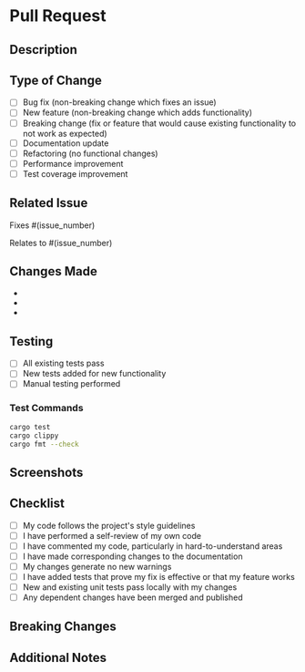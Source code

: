 # Pull Request

## Description
<!-- Provide a brief description of what this PR does -->

## Type of Change
<!-- Mark the relevant option with an "x" -->
- [ ] Bug fix (non-breaking change which fixes an issue)
- [ ] New feature (non-breaking change which adds functionality)
- [ ] Breaking change (fix or feature that would cause existing functionality to not work as expected)
- [ ] Documentation update
- [ ] Refactoring (no functional changes)
- [ ] Performance improvement
- [ ] Test coverage improvement

## Related Issue
<!-- Link to the issue this PR addresses -->
Fixes #(issue_number)
<!-- or -->
Relates to #(issue_number)

## Changes Made
<!-- List the specific changes made in this PR -->
- 
- 
- 

## Testing
<!-- Describe the tests you ran and how to reproduce them -->
- [ ] All existing tests pass
- [ ] New tests added for new functionality
- [ ] Manual testing performed

### Test Commands
```bash
cargo test
cargo clippy
cargo fmt --check
```

## Screenshots
<!-- If applicable, add screenshots to help explain your changes -->

## Checklist
<!-- Mark completed items with an "x" -->
- [ ] My code follows the project's style guidelines
- [ ] I have performed a self-review of my own code
- [ ] I have commented my code, particularly in hard-to-understand areas
- [ ] I have made corresponding changes to the documentation
- [ ] My changes generate no new warnings
- [ ] I have added tests that prove my fix is effective or that my feature works
- [ ] New and existing unit tests pass locally with my changes
- [ ] Any dependent changes have been merged and published

## Breaking Changes
<!-- If this is a breaking change, describe what users need to do to migrate -->

## Additional Notes
<!-- Add any additional notes for reviewers -->